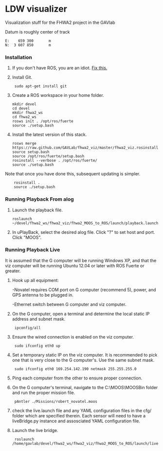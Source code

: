 # LDW visualizer #

Visualization stuff for the FHWA2 project in the GAVlab

Datum is roughly center of track
	
	E: 	  659 300  		m
	N: 	3 607 850   	m


### Installation ###

1. 	If you don't have ROS, you are an idiot. [Fix this.](http://www.ros.org/wiki/ROS/Installation)

2. Install Git.

		sudo apt-get install git

3.	Create a ROS workspace in your home folder.

		mkdir devel
		cd devel
		mkdir fhwa2_ws
		cd fhwa2_ws
		rosws init . /opt/ros/fuerte
		source ./setup.bash

4. 	Install the latest version of this stack.

		rosws merge https://raw.github.com/GAVLab/fhwa2_viz/master/fhwa2_viz.rosinstall
		source setup.bash
		source /opt/ros/fuerte/setup.bash
		rosinstall --verbose . /opt/ros/fuerte/
		source ./setup.bash

Note that once you have done this, subsequent updating is simpler.

		rosinstall .
		source ./setup.bash


### Running Playback From alog ###

1.	Launch the playback file.
		
		roslaunch ~/devel/fhwa2_ws/fhwa2_viz/fhwa2_MOOS_to_ROS/launch/playback.launch

2. 	In uPlayBack, select the desired alog file. Click "?" to set host and port. Click "MOOS".


### Running Playback Live ###
It is assumed that the G computer will be running Windows XP, and that the viz computer will be running Ubuntu 12.04 or later with ROS Fuerte or greater.

1. Hook up all equipment:
	
	-Novatel requires COM port on G computer (recommend 5), power, and GPS antenna to be plugged in.
	
	-Ethernet switch between G computer and viz computer.

2. On the G computer, open a terminal and determine the local static IP address and subnet mask.

		ipconfig/all

3. Ensure the wired connection is enabled on the viz computer.

		sudo ifconfig eth0 up

4. Set a temporary static IP on the viz computer. It is recommended to pick one that is very close to the G computer's. Use the same subnet mask.
		
		sudo ifconfig eth0 169.254.142.190 netmask 255.255.255.0

5. Ping each computer from the other to ensure proper connection.

6. On the G computer's terminal, navigate to the C:\MOOS\MOOSBin folder and run the proper mission file.

		pAntler ./Missions/robert_novatel.moos

7. check the live.launch file and any YAML configuration files in the cfg/ folder which are specified therein. Each sensor will need to have a liveBridge.py instance and assosciated YAML configuration file.

8. Launch the live bridge.
	
		roslaunch /home/gavlab/devel/fhwa2_ws/fhwa2_viz/fhwa2_MOOS_to_ROS/launch/live.launch